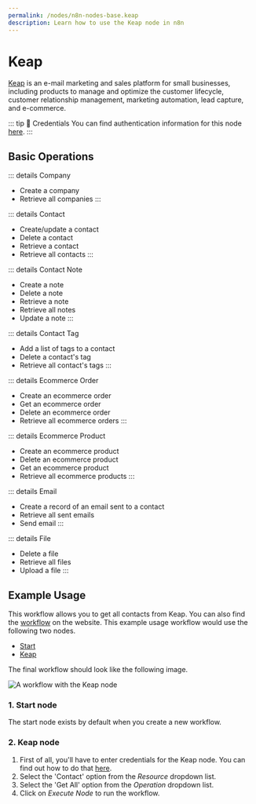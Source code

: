 ```yaml
---
permalink: /nodes/n8n-nodes-base.keap
description: Learn how to use the Keap node in n8n
---
```


# Keap

[Keap](https://keap.com/) is an e-mail marketing and sales platform for small businesses, including products to manage and optimize the customer lifecycle, customer relationship management, marketing automation, lead capture, and e-commerce.

::: tip 🔑 Credentials
You can find authentication information for this node [here](../../../credentials/Keap/README.md).
:::

## Basic Operations

::: details Company
- Create a company
- Retrieve all companies
:::

::: details Contact
- Create/update a contact
- Delete a contact
- Retrieve a contact
- Retrieve all contacts
:::

::: details Contact Note
- Create a note
- Delete a note
- Retrieve a note
- Retrieve all notes
- Update a note
:::

::: details Contact Tag
- Add a list of tags to a contact
- Delete a contact's tag
- Retrieve all contact's tags
:::

::: details Ecommerce Order
- Create an ecommerce order
- Get an ecommerce order
- Delete an ecommerce order
- Retrieve all ecommerce orders
:::

::: details Ecommerce Product
- Create an ecommerce product
- Delete an ecommerce product
- Get an ecommerce product
- Retrieve all ecommerce products
:::

::: details Email
- Create a record of an email sent to a contact
- Retrieve all sent emails
- Send email
:::

::: details File
- Delete a file
- Retrieve all files
- Upload a file
:::

## Example Usage

This workflow allows you to get all contacts from Keap. You can also find the [workflow](https://n8n.io/workflows/553) on the website. This example usage workflow would use the following two nodes.
- [Start](../../core-nodes/Start/README.md)
- [Keap]()

The final workflow should look like the following image.

![A workflow with the Keap node](./workflow.png)

### 1. Start node

The start node exists by default when you create a new workflow.

### 2. Keap node

1. First of all, you'll have to enter credentials for the Keap node. You can find out how to do that [here](../../../credentials/Keap/README.md).
2. Select the 'Contact' option from the *Resource* dropdown list.
3. Select the 'Get All' option from the *Operation* dropdown list.
4. Click on *Execute Node* to run the workflow.
